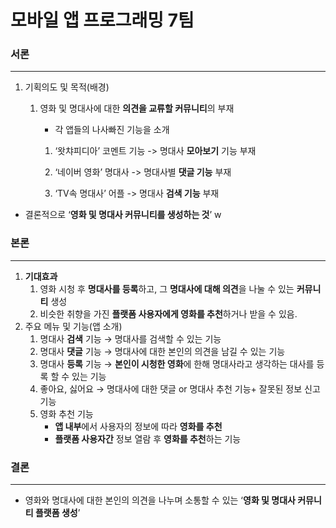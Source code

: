 # 모바일 앱 프로그래밍 7팀

### 서론

---

1. 기획의도 및 목적(배경)
    1. 영화 및 명대사에 대한 **의견을 교류할 커뮤니티**의 부재
        - 각 앱들의 나사빠진 기능을 소개
        
        1. ‘왓챠피디아’ 코멘트 기능 -> 명대사 **모아보기** 기능 부재
        
        2. ‘네이버 영화’ 명대사 -> 명대사별 **댓글 기능** 부재
        
        3. ‘TV속 명대사’ 어플 -> 명대사 **검색 기능** 부재
        
- 결론적으로 ‘**영화 및 명대사 커뮤니티를 생성하는 것**’
w
### 본론

---

1. **기대효과**
    1. 영화 시청 후 **명대사를 등록**하고, 그 **명대사에 대해 의견**을 나눌 수 있는 **커뮤니티** 생성
    2. 비슷한 취향을 가진 **플랫폼 사용자에게 영화를 추천**하거나 받을 수 있음.
2. 주요 메뉴 및 기능(앱 소개)
    1. 명대사 **검색** 기능
    → 명대사를 검색할 수 있는 기능
    2. 명대사 **댓글** 기능 
    → 명대사에 대한 본인의 의견을 남길 수 있는 기능
    3. 명대사 **등록** 기능
    → **본인이 시청한 영화**에 한해 명대사라고 생각하는 대사를 등록 할 수 있는 기능
    4. 좋아요, 싫어요 
    → 명대사에 대한 댓글 or 명대사 추천 기능+ 잘못된 정보 신고 기능
    5. 영화 추천 기능
        - **앱 내부**에서 사용자의 정보에 따라 **영화를 추천**
        - **플랫폼 사용자간** 정보 열람 후 **영화를 추천**하는 기능

### 결론

---

- 영화와 명대사에 대한 본인의 의견을 나누며 소통할 수 있는 ‘**영화 및 명대사 커뮤니티 플랫폼 생성**’
